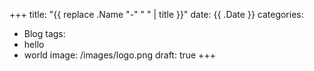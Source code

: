 +++
title: "{{ replace .Name "-" " " | title }}"
date: {{ .Date }}
categories:
 - Blog
tags:
 - hello
 - world
image: /images/logo.png
draft: true
+++
